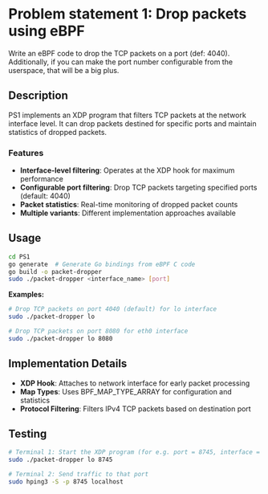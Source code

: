 # Problem statement 1: Drop packets using eBPF
Write an eBPF code to drop the TCP packets on a port (def: 4040). Additionally, if you can make the port number configurable from the userspace, that will be a big plus.


## Description
PS1 implements an XDP program that filters TCP packets at the network interface level. It can drop packets destined for specific ports and maintain statistics of dropped packets.

### Features
- **Interface-level filtering**: Operates at the XDP hook for maximum performance
- **Configurable port filtering**: Drop TCP packets targeting specified ports (default: 4040)
- **Packet statistics**: Real-time monitoring of dropped packet counts
- **Multiple variants**: Different implementation approaches available

## Usage
```bash
cd PS1
go generate  # Generate Go bindings from eBPF C code
go build -o packet-dropper
sudo ./packet-dropper <interface_name> [port]
```

**Examples:**
```bash
# Drop TCP packets on port 4040 (default) for lo interface
sudo ./packet-dropper lo

# Drop TCP packets on port 8080 for eth0 interface
sudo ./packet-dropper lo 8080
```

## Implementation Details
- **XDP Hook**: Attaches to network interface for early packet processing
- **Map Types**: Uses BPF_MAP_TYPE_ARRAY for configuration and statistics
- **Protocol Filtering**: Filters IPv4 TCP packets based on destination port

## Testing
```bash
# Terminal 1: Start the XDP program (for e.g. port = 8745, interface = lo)
sudo ./packet-dropper lo 8745

# Terminal 2: Send traffic to that port
sudo hping3 -S -p 8745 localhost

```
